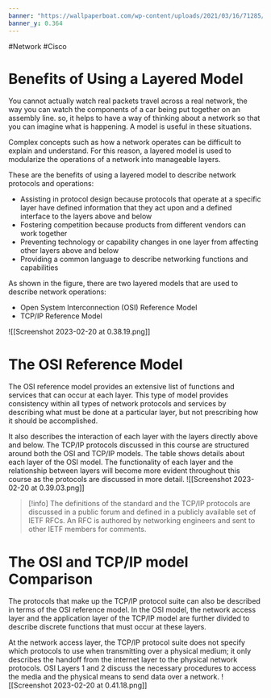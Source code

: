 ```yaml
---
banner: "https://wallpaperboat.com/wp-content/uploads/2021/03/16/71285/minecraft-minimalist-23.jpg"
banner_y: 0.364
---
```


#Network #Cisco 

# Benefits of Using a Layered Model

You cannot actually watch real packets travel across a real network, the way you can watch the components of a car being put together on an assembly line. so, it helps to have a way of thinking about a network so that you can imagine what is happening. A model is useful in these situations.

Complex concepts such as how a network operates can be difficult to explain and understand. For this reason, a layered model is used to modularize the operations of a network into manageable layers.

These are the benefits of using a layered model to describe network protocols and operations:

-   Assisting in protocol design because protocols that operate at a specific layer have defined information that they act upon and a defined interface to the layers above and below
-   Fostering competition because products from different vendors can work together
-   Preventing technology or capability changes in one layer from affecting other layers above and below
-   Providing a common language to describe networking functions and capabilities

As shown in the figure, there are two layered models that are used to describe network operations:

-   Open System Interconnection (OSI) Reference Model
-   TCP/IP Reference Model

![[Screenshot 2023-02-20 at 0.38.19.png]]

# The OSI Reference Model

The OSI reference model provides an extensive list of functions and services that can occur at each layer. This type of model provides consistency within all types of network protocols and services by describing what must be done at a particular layer, but not prescribing how it should be accomplished.

It also describes the interaction of each layer with the layers directly above and below. The TCP/IP protocols discussed in this course are structured around both the OSI and TCP/IP models. The table shows details about each layer of the OSI model. The functionality of each layer and the relationship between layers will become more evident throughout this course as the protocols are discussed in more detail.
![[Screenshot 2023-02-20 at 0.39.03.png]]

> [!info] The definitions of the standard and the TCP/IP protocols are discussed in a public forum and defined in a publicly available set of IETF RFCs. An RFC is authored by networking engineers and sent to other IETF members for comments.
> 

# The OSI and TCP/IP model Comparison 

The protocols that make up the TCP/IP protocol suite can also be described in terms of the OSI reference model. In the OSI model, the network access layer and the application layer of the TCP/IP model are further divided to describe discrete functions that must occur at these layers.

At the network access layer, the TCP/IP protocol suite does not specify which protocols to use when transmitting over a physical medium; it only describes the handoff from the internet layer to the physical network protocols. OSI Layers 1 and 2 discuss the necessary procedures to access the media and the physical means to send data over a network.
![[Screenshot 2023-02-20 at 0.41.18.png]]